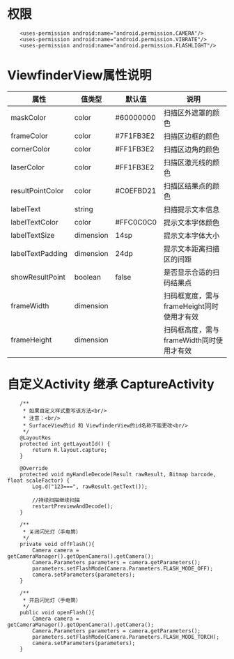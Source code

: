 # 权限

```
    <uses-permission android:name="android.permission.CAMERA"/>
    <uses-permission android:name="android.permission.VIBRATE"/>
    <uses-permission android:name="android.permission.FLASHLIGHT"/>
```

# ViewfinderView属性说明

| 属性             | 值类型    | 默认值    | 说明                                      |
| ---------------- | --------- | --------- | ----------------------------------------- |
| maskColor        | color     | #60000000 | 扫描区外遮罩的颜色                        |
| frameColor       | color     | #7F1FB3E2 | 扫描区边框的颜色                          |
| cornerColor      | color     | #FF1FB3E2 | 扫描区边角的颜色                          |
| laserColor       | color     | #FF1FB3E2 | 扫描区激光线的颜色                        |
| resultPointColor | color     | #C0EFBD21 | 扫描区结果点的颜色                        |
| labelText        | string    |           | 扫描提示文本信息                          |
| labelTextColor   | color     | #FFC0C0C0 | 提示文本字体颜色                          |
| labelTextSize    | dimension | 14sp      | 提示文本字体大小                          |
| labelTextPadding | dimension | 24dp      | 提示文本距离扫描区的间距                  |
| showResultPoint  | boolean   | false     | 是否显示合适的扫码结果点                  |
| frameWidth       | dimension |           | 扫码框宽度，需与frameHeight同时使用才有效 |
| frameHeight      | dimension |           | 扫码框高度，需与frameWidth同时使用才有效  |

# 自定义Activity 继承 CaptureActivity

```
    /**
     * 如果自定义样式重写该方法<br/>
     * 注意：<br/>
     * SurfaceView的id 和 ViewfinderView的id名称不能更改<br/>
     */
    @LayoutRes
    protected int getLayoutId() {
        return R.layout.capture;
    }

    @Override
    protected void myHandleDecode(Result rawResult, Bitmap barcode, float scaleFactor) {
        Log.d("123===", rawResult.getText());

        //持续扫描继续扫描
        restartPreviewAndDecode();
    }

    /**
     * 关闭闪光灯（手电筒）
     */
    private void offFlash(){
        Camera camera = getCameraManager().getOpenCamera().getCamera();
        Camera.Parameters parameters = camera.getParameters();
        parameters.setFlashMode(Camera.Parameters.FLASH_MODE_OFF);
        camera.setParameters(parameters);
    }

    /**
     * 开启闪光灯（手电筒）
     */
    public void openFlash(){
        Camera camera = getCameraManager().getOpenCamera().getCamera();
        Camera.Parameters parameters = camera.getParameters();
        parameters.setFlashMode(Camera.Parameters.FLASH_MODE_TORCH);
        camera.setParameters(parameters);
    }
```
